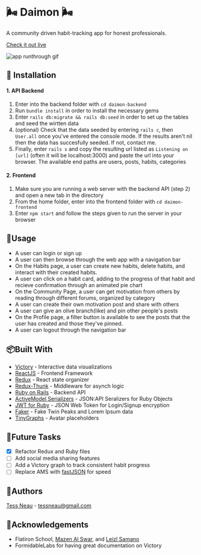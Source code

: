 # 🌬 Daimon 🌬

A community driven habit-tracking app for honest professionals.

[Check it out live](https://daimon-frontend.herokuapp.com/)

![app runthrough gif](https://giant.gfycat.com/RawTiredElk.gif)

## 👣 Installation

 #### 1. API Backend
1. Enter into the backend folder with `cd daimon-backend`
2. Run `bundle install` in order to install the necessary gems
3. Enter `rails db:migrate && rails db:seed` in order to set up the tables and seed the wirtten data
4. (optional) Check that the data seeded by entering `rails c`, then `User.all` once you've entered the console mode. If the results aren't nil then the data has succesfully seeded. If not, contact me.
5. Finally, enter `rails s` and copy the resulting url listed as `Listening on [url]` (often it will be localhost:3000) and paste the url into your browser. The available end paths are users, posts, habits, categories 

#### 2. Frontend
1. Make sure you are running a web server with the backend API (step 2) and open a new tab in the directory
2. From the home folder, enter into the frontend folder with `cd daimon-frontend`
3. Enter `npm start` and follow the steps given to run the server in your browser
      
      
## 🏹Usage

* A user can login or sign up
* A user can then browse through the web app with a navigation bar
* On the Habits page, a user can create new habits, delete habits, and interact with their created habits. 
* A user can click on a habit card, adding to the progress of that habit and recieve confirmation through an animated pie chart
* On the Community Page, a user can get motivation from others by reading through different forums, organized by category
* A user can create their own motivation post and share with others
* A user can give an olive branch(like) and pin other people's posts
* On the Profile page, a filter button is available to see the posts that the user has created and those they've pinned.
* A user can logout through the navigation bar
      
## 📦Built With

* [Victory](https://github.com/FormidableLabs/victory) - Interactive data visualizations 
* [ReactJS](https://github.com/facebook/react) - Frontend Framework
* [Redux](https://github.com/reduxjs/redux) - React state organizer
* [Redux-Thunk](https://github.com/reduxjs/redux-thunk) - Middleware for asynch logic
* [Ruby on Rails](https://github.com/rails/rails) - Backend API
* [ActiveModel Serializers](https://github.com/rails-api/active_model_serializers) - JSON:API Seralizers for Ruby Objects
* [JWT for Ruby](https://github.com/jwt/ruby-jwt) - JSON Web Token for Login/Signup encryption
* [Faker](https://github.com/faker-ruby/faker) - Fake Twin Peaks and Lorem Ipsum data
* [TinyGraphs](https://github.com/taironas/tinygraphs) - Avatar placeholders

## 🛒Future Tasks

- [x] Refactor Redux and Ruby files
- [ ] Add social media sharing features 
- [ ] Add a Victory graph to track consistent habit progress
- [ ] Replace AMS with [fastJSON](https://github.com/Netflix/fast_jsonapi) for speed

## 🦕Authors

[Tess Neau](https://github.com/tessneau) - tessneau@gmail.com

## 🙏Acknowledgements

* Flatiron School, [Mazen Al Swar](https://github.com/mazenswar), and [Leizl Samano](https://github.com/lsamano)
* FormidableLabs for having great documentation on Victory



